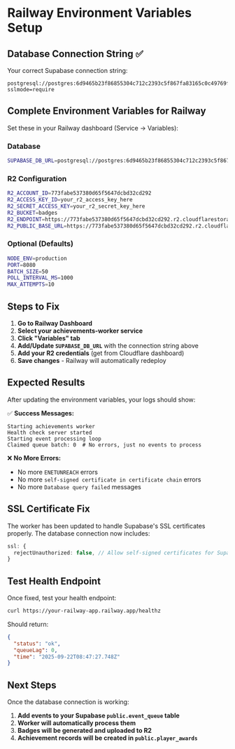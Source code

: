 # Railway Environment Variables Setup

## Database Connection String ✅

Your correct Supabase connection string:
```
postgresql://postgres:6d9465b23f86855304c712c2393c5f867fa83165c0c49769fef74d363a9b8cc1@db.qwpxsufrgigpjcxtnery.supabase.co:5432/postgres?sslmode=require
```

## Complete Environment Variables for Railway

Set these in your Railway dashboard (Service → Variables):

### Database
```bash
SUPABASE_DB_URL=postgresql://postgres:6d9465b23f86855304c712c2393c5f867fa83165c0c49769fef74d363a9b8cc1@db.qwpxsufrgigpjcxtnery.supabase.co:5432/postgres?sslmode=require
```

### R2 Configuration
```bash
R2_ACCOUNT_ID=773fabe537380d65f5647dcbd32cd292
R2_ACCESS_KEY_ID=your_r2_access_key_here
R2_SECRET_ACCESS_KEY=your_r2_secret_key_here
R2_BUCKET=badges
R2_ENDPOINT=https://773fabe537380d65f5647dcbd32cd292.r2.cloudflarestorage.com
R2_PUBLIC_BASE_URL=https://773fabe537380d65f5647dcbd32cd292.r2.cloudflarestorage.com/badges
```

### Optional (Defaults)
```bash
NODE_ENV=production
PORT=8080
BATCH_SIZE=50
POLL_INTERVAL_MS=1000
MAX_ATTEMPTS=10
```

## Steps to Fix

1. **Go to Railway Dashboard**
2. **Select your achievements-worker service**
3. **Click "Variables" tab**
4. **Add/Update `SUPABASE_DB_URL`** with the connection string above
5. **Add your R2 credentials** (get from Cloudflare dashboard)
6. **Save changes** - Railway will automatically redeploy

## Expected Results

After updating the environment variables, your logs should show:

✅ **Success Messages:**
```
Starting achievements worker
Health check server started
Starting event processing loop
Claimed queue batch: 0  # No errors, just no events to process
```

❌ **No More Errors:**
- No more `ENETUNREACH` errors
- No more `self-signed certificate in certificate chain` errors
- No more `Database query failed` messages

## SSL Certificate Fix

The worker has been updated to handle Supabase's SSL certificates properly. The database connection now includes:
```typescript
ssl: {
  rejectUnauthorized: false, // Allow self-signed certificates for Supabase
}
```

## Test Health Endpoint

Once fixed, test your health endpoint:
```bash
curl https://your-railway-app.railway.app/healthz
```

Should return:
```json
{
  "status": "ok",
  "queueLag": 0,
  "time": "2025-09-22T08:47:27.748Z"
}
```

## Next Steps

Once the database connection is working:
1. **Add events to your Supabase `public.event_queue` table**
2. **Worker will automatically process them**
3. **Badges will be generated and uploaded to R2**
4. **Achievement records will be created in `public.player_awards`**
